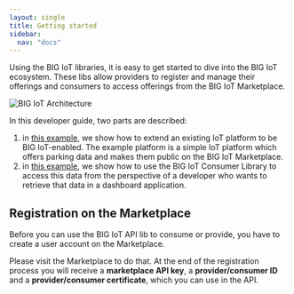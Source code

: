 ```yaml
---
layout: single
title: Getting started
sidebar: 
  nav: "docs"
---
```


Using the BIG IoT libraries, it is easy to get started to dive into the BIG IoT ecosystem. These libs allow providers to register and manage their offerings and consumers to access offerings from the BIG IoT Marketplace. 

![BIG IoT Architecture](../architecture.png)

In this developer guide, two parts are described:

1. in [this example](../providerPerspective), we show how to extend an existing IoT platform to be BIG IoT-enabled. The example platform is a simple IoT platform which offers parking data and makes them public on the BIG IoT Marketplace. 
1. in [this example](../consumerPerspective), we show how to use the BIG IoT Consumer Library to access this data from the perspective of a developer who wants to retrieve that data in a dashboard application.


## Registration on the Marketplace

Before you can use the BIG IoT API lib to consume or provide, you have to create a user account on the Marketplace. 

Please visit the Marketplace to do that. At the end of the registration process you will receive a **marketplace API key**, a **provider/consumer ID** and a **provider/consumer certificate**, which you can use in the API.
